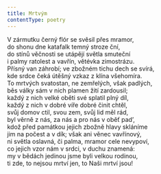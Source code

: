```yaml
---
title: Mrtvým
contentType: poetry
---
```


<section>

V zármutku černý flór se svěsil přes mramor,  
do shonu dne katafalk temný stroze ční,  
do stínů věčnosti se utápějí světla smuteční  
i palmy ratolest a vavřín, větévka zimostrázu.  
Přísný van záhrobí; ve zbožném tichu dech se svírá,  
kde srdce čeká útěšný vzkaz z klína všehomíra.  
To mrtvých svatostan, ne zemřelých, však padlých,  
běs války sám v nich plamen žití zardousil;  
každý z nich velké oběti své splatil plný díl,  
každý z nich v dobré víře dobré činit chtěl,  
svůj domov ctil, svou zem, svůj lid měl rád,  
byl věrně z nás, za nás a pro nás v oběť pad’,  
kdož před památkou jejich zbožně hlavy skláníme  
jim na počest a v dík; však ani věnec vavřínový,  
ni světla oslavná, či palma, mramor cele nevypoví,  
co jejich vzor nám v srdci, v duchu znamená:  
my v bědách jedinou jsme byli velkou rodinou,  
ti zde, to nejsou mrtví jen, to Naši mrtví jsou!

</section>
